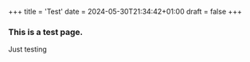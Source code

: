 +++
title = 'Test'
date = 2024-05-30T21:34:42+01:00
draft = false
+++

### This is a test page.

Just testing